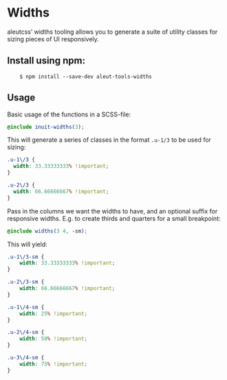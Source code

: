 # Widths

aleutcss’ widths tooling allows you to generate a suite of utility classes for
sizing pieces of UI responsively.

## Install using npm:

```ssh
	$ npm install --save-dev aleut-tools-widths
```

## Usage

Basic usage of the functions in a SCSS-file:

```scss
@include inuit-widths(3);
```

This will generate a series of classes in the format `.u-1/3` to be used for
sizing:
```css
.u-1\/3 {
  width: 33.33333333% !important;
}

.u-2\/3 {
  width: 66.66666667% !important;
}

```

Pass in the columns we want the widths to have, and an optional suffix for responsive widths. E.g. to create thirds and quarters for a small breakpoint:

```scss
@include widths(3 4, -sm);
```

This will yield:

```css
.u-1\/3-sm {
	width: 33.33333333% !important;
}

.u-2\/3-sm {
	width: 66.66666667% !important;
}

.u-1\/4-sm {
	width: 25% !important;
}

.u-2\/4-sm {
	width: 50% !important;
}

.u-3\/4-sm {
	width: 75% !important;
}
```
